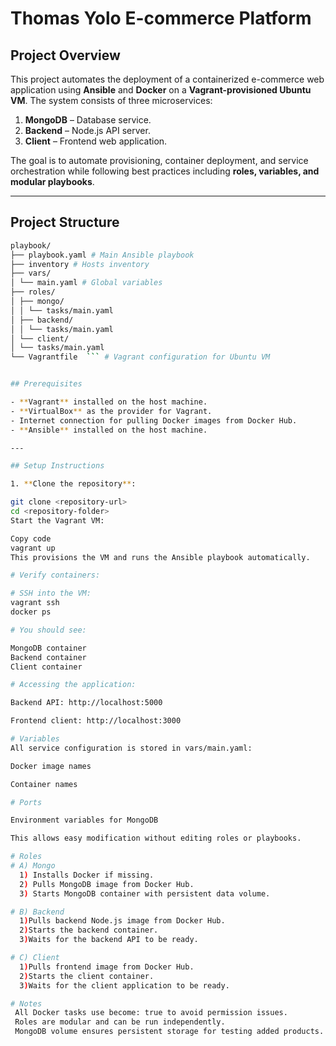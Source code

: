 # Thomas Yolo E-commerce Platform

## Project Overview

This project automates the deployment of a containerized e-commerce web application using **Ansible** and **Docker** on a **Vagrant-provisioned Ubuntu VM**. The system consists of three microservices:

1. **MongoDB** – Database service.
2. **Backend** – Node.js API server.
3. **Client** – Frontend web application.

The goal is to automate provisioning, container deployment, and service orchestration while following best practices including **roles, variables, and modular playbooks**.

---

## Project Structure

``` bash
playbook/
├── playbook.yaml # Main Ansible playbook
├── inventory # Hosts inventory
├── vars/
│ └── main.yaml # Global variables
├── roles/
│ ├── mongo/
│ │ └── tasks/main.yaml
│ ├── backend/
│ │ └── tasks/main.yaml
│ └── client/
│ └── tasks/main.yaml
└── Vagrantfile  ``` # Vagrant configuration for Ubuntu VM


## Prerequisites

- **Vagrant** installed on the host machine.
- **VirtualBox** as the provider for Vagrant.
- Internet connection for pulling Docker images from Docker Hub.
- **Ansible** installed on the host machine.

---

## Setup Instructions

1. **Clone the repository**:

git clone <repository-url>
cd <repository-folder>
Start the Vagrant VM:

Copy code
vagrant up
This provisions the VM and runs the Ansible playbook automatically.

# Verify containers:

# SSH into the VM:
vagrant ssh
docker ps

# You should see:

MongoDB container
Backend container
Client container

# Accessing the application:

Backend API: http://localhost:5000

Frontend client: http://localhost:3000

# Variables
All service configuration is stored in vars/main.yaml:

Docker image names

Container names

# Ports

Environment variables for MongoDB

This allows easy modification without editing roles or playbooks.

# Roles
# A) Mongo
  1) Installs Docker if missing.
  2) Pulls MongoDB image from Docker Hub.
  3) Starts MongoDB container with persistent data volume.

# B) Backend
  1)Pulls backend Node.js image from Docker Hub.
  2)Starts the backend container.
  3)Waits for the backend API to be ready.

# C) Client
  1)Pulls frontend image from Docker Hub.
  2)Starts the client container.
  3)Waits for the client application to be ready.

# Notes
 All Docker tasks use become: true to avoid permission issues.
 Roles are modular and can be run independently.
 MongoDB volume ensures persistent storage for testing added products.
